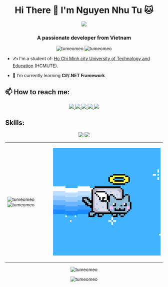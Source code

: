 <h1 align="center"> Hi There 👋 I'm Nguyen Nhu Tu 🐱 </h1>
<p align="center"><img src="https://img.icons8.com/color/48/000000/vietnam-circular.png"/></p>
<h3 align="center">A passionate developer from Vietnam </h3>
<p align="center"> <img src="https://komarev.com/ghpvc/?username=tumeomeo" alt="tumeomeo" /> <img src="https://badges.pufler.dev/repos/tumeomeo" alt="tumeomeo" /> </p>

- ✍ I'm a student of: [Ho Chi Minh city University of Technology and Education](https://hcmute.edu.vn) (HCMUTE).

- 🌱 I’m currently learning **C#/.NET Framework**


## 📫 How to reach me:
<p align="center">
  <a href="https://www.linkedin.com/in/tumeomeo" target="_blank">
    <img src="https://img.icons8.com/fluent/48/000000/linkedin.png"/>
  </a>
  <a href="https://www.facebook.com/nhutu123.1123" alt="Facebook">
    <img src="https://img.icons8.com/fluent/48/000000/facebook-new.png" target="_blank" />
  </a> 
  <a href="https://github.com/tumeomeo" alt="Github">
    <img src="https://img.icons8.com/fluent/48/000000/github.png"/>
  </a> 
  <a href="https://www.youtube.com/channel/UCH27nlxb11eNfnTWvgO08kA" alt="Youtube channel" target="_blank" >
    <img src="https://img.icons8.com/fluent/48/000000/youtube-play.png"/>
  </a>
  </a>
  <a href="mailto:nguyennhutu123.binhthuan@gmail.com" alt="Email">
    <img src="https://img.icons8.com/fluent/48/000000/mailing.png"/>
  </a>
</p>

## Skills:
<p align="center">
  <!---
  <img src="https://www.vectorlogo.zone/logos/opencv/opencv-icon.svg" alt="opencv" width="48" height="48"/> 
  <img src="https://img.icons8.com/color/48/000000/microsoft-sql-server.png"/>
  <img src="https://img.icons8.com/color/48/000000/mongodb.png"/>
  <img src="https://img.icons8.com/fluent/48/000000/matlab.png"/>
  <img src="https://img.icons8.com/color/48/000000/git.png"/>
  <img src="https://img.icons8.com/color/48/000000/github-2.png"/>
  --->
  <img src="https://img.icons8.com/color/48/000000/visual-studio-code-2019.png"/>
  <img src="https://img.icons8.com/color/48/000000/visual-studio-2019.png"/>
  
  <!---
  <img src="https://img.icons8.com/dusk/48/000000/anaconda.png"/>
  <img src="https://img.icons8.com/fluent/48/000000/spyder-ide.png"/>
  <img src="https://img.icons8.com/color/48/000000/trello.png"/>
  --->
</p>

<table style="width:100%;">
  <tr>
    <td>
      <img src="https://github-readme-stats.vercel.app/api/top-langs/?username=tumeomeo&bg_color=FFFFFF00&text_color=4d80e8&layout=compact&hide=CSS&langs_count=10&custom_title=Top%20ngôn%20ngữ%20được%20dùng" alt="tumeomeo" width="100%"/>
      <img src="https://github-readme-stats.vercel.app/api?username=tumeomeo&bg_color=FFFFFF00&text_color=4d80e8&show_icons=true&count_private=true&include_all_commits=true&custom_title=Hoạt%20động%20trên%20Github" alt="tumeomeo" width="100%"/>
    </td>
    <td>
      <p align="center"> 
        <img src="images/nyan_blue.gif" alt="dev" width="100%"/>
      </p>
    </td>
  </tr>
</table>

<p align="center">
  <img src="http://github-readme-streak-stats.herokuapp.com?user=tumeomeo&theme=slateorange&background=FFFFFF00&dates=0DD96E&fire=DD7516" alt="tumeomeo" />
</p>
 
<p align="center">
  <img src="https://github-profile-trophy.vercel.app/?username=tumeomeo&no-frame=true&theme=onedark&no-bg=true" alt="tumeomeo" />
</p>
